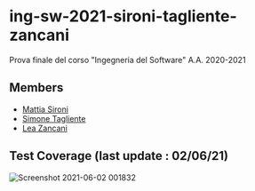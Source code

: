 # ing-sw-2021-sironi-tagliente-zancani
Prova finale del corso "Ingegneria del Software" A.A. 2020-2021

## Members
* [Mattia Sironi](https://github.com/GIGIProgrammer)
* [Simone Tagliente](https://github.com/smntgl)
* [Lea Zancani](https://github.com/LeaZancani)



## Test Coverage (last update : 02/06/21)
![Screenshot 2021-06-02 001832](https://user-images.githubusercontent.com/79938902/120397265-46e61200-c338-11eb-81cd-dc38ea0aee55.png)






